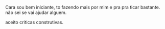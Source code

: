Cara sou bem iniciante, to fazendo mais por mim e pra pra ticar bastante. não sei se vai ajudar alguem.

aceito criticas construtivas. 
